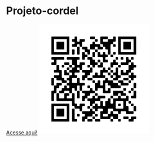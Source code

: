 # Projeto-cordel
 
<html>
<a href="https://luccadevsilva.github.io/Projeto-cordel/cordel.html" target="_blank">Acesse aqui!</a>

<img src="QR Code/frame.png"> 

    
</html>
